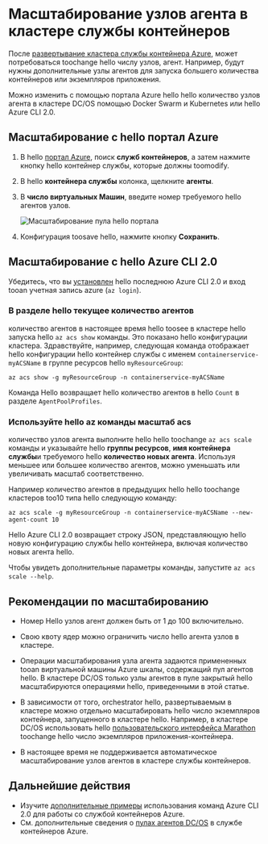 # <a name="scale-agent-nodes-in-a-container-service-cluster"></a>Масштабирование узлов агента в кластере службы контейнеров
После [развертывание кластера службы контейнера Azure](../articles/container-service/dcos-swarm/container-service-deployment.md), может потребоваться toochange hello числу узлов, агент. Например, будут нужны дополнительные узлы агентов для запуска большего количества контейнеров или экземпляров приложения. 

Можно изменить с помощью портала Azure hello hello количество узлов агента в кластере DC/OS помощью Docker Swarm и Kubernetes или hello Azure CLI 2.0. 

## <a name="scale-with-hello-azure-portal"></a>Масштабирование с hello портал Azure

1. В hello [портал Azure](https://portal.azure.com), поиск **служб контейнеров**, а затем нажмите кнопку hello контейнер службы, которые должны toomodify.
2. В hello **контейнера службы** колонка, щелкните **агенты**.
3. В **число виртуальных Машин**, введите номер требуемого hello агентов узлов.

    ![Масштабирование пула hello портала](./media/container-service-scale/container-service-scale-portal.png)

4. Конфигурация toosave hello, нажмите кнопку **Сохранить**.

## <a name="scale-with-hello-azure-cli-20"></a>Масштабирование с hello Azure CLI 2.0

Убедитесь, что вы [установлен](/cli/azure/install-az-cli2) hello последнюю Azure CLI 2.0 и вход tooan учетная запись azure (`az login`).

### <a name="see-hello-current-agent-count"></a>В разделе hello текущее количество агентов
количество агентов в настоящее время hello toosee в кластере hello запуска hello `az acs show` команды. Это показано hello конфигурации кластера. Здравствуйте, например, следующая команда отображает hello конфигурации hello контейнер службы с именем `containerservice-myACSName` в группе ресурсов hello `myResourceGroup`:

```azurecli
az acs show -g myResourceGroup -n containerservice-myACSName
```

Команда Hello возвращает hello количество агентов в hello `Count` в разделе `AgentPoolProfiles`.

### <a name="use-hello-az-acs-scale-command"></a>Используйте hello az команды масштаб acs
количество узлов агента выполните hello hello toochange `az acs scale` команды и указывайте hello **группы ресурсов**, **имя контейнера службы**и требуемого hello **количество новых агента**. Используя меньшее или большее количество агентов, можно уменьшать или увеличивать масштаб соответственно.

Например количество агентов в предыдущих hello hello toochange кластеров too10 типа hello следующую команду:

```azurecli
az acs scale -g myResourceGroup -n containerservice-myACSName --new-agent-count 10
```

Hello Azure CLI 2.0 возвращает строку JSON, представляющую hello новую конфигурацию службы hello контейнера, включая количество новых агента hello.

Чтобы увидеть дополнительные параметры команды, запустите `az acs scale --help`.

## <a name="scaling-considerations"></a>Рекомендации по масштабированию

* Номер Hello узлов агент должен быть от 1 до 100 включительно. 

* Свою квоту ядер можно ограничить число hello агента узлов в кластере.

* Операции масштабирования узла агента задаются примененных tooan виртуальной машины Azure шкалы, содержащий пул агентов hello. В кластере DC/OS только узлы агентов в пуле закрытый hello масштабируются операциями hello, приведенными в этой статье.

* В зависимости от того, orchestrator hello, развертываемым в кластере можно отдельно масштабировать hello число экземпляров контейнера, запущенного в кластере hello. Например, в кластере DC/OS использовать hello [пользовательского интерфейса Marathon](../articles/container-service/dcos-swarm/container-service-mesos-marathon-ui.md) toochange hello число экземпляров приложения-контейнера.

* В настоящее время не поддерживается автоматическое масштабирование узлов агентов в кластере службы контейнеров.

## <a name="next-steps"></a>Дальнейшие действия
* Изучите [дополнительные примеры](../articles/container-service/dcos-swarm/container-service-create-acs-cluster-cli.md) использования команд Azure CLI 2.0 для работы со службой контейнеров Azure.
* См. дополнительные сведения о [пулах агентов DC/OS](../articles/container-service/dcos-swarm/container-service-dcos-agents.md) в службе контейнеров Azure.

